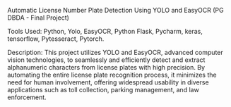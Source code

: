 Automatic License Number Plate Detection Using YOLO and EasyOCR
(PG DBDA - Final Project)

Tools Used: Python, Yolo, EasyOCR, Python Flask, Pycharm, keras, tensorflow, 
Pytesseract, Pytorch.

Description:
This project utilizes YOLO and EasyOCR, advanced computer vision technologies, to 
seamlessly and efficiently detect and extract alphanumeric characters from license 
plates with high precision. By automating the entire license plate recognition 
process, it minimizes the need for human involvement, offering widespread 
usability in diverse applications such as toll collection, parking management, and 
law enforcement.
